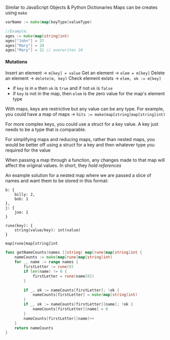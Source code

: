 Similar to JavaScript Objects & Python Dictionaries
Maps can be creates using `make`

```go
varName := make(map[keyType]valueType)

//Example:
ages := make(map[string]int)
ages["John"] = 37
ages["Mary"] = 24
ages["Mary"] = 21 // overwrites 24
```

#### Mutations
Insert an element    → `m[key] = value`
Get an element       → `elem = m[key]`
Delete an element    → `delete(m, key)`
Check element exists → `elem, ok := m[key]`
 - if `key` is in `m` then `ok` is `true` and if not `ok` is `false`
 - if `key` is not in the map, then `elem` is the zero value for the map's element type

With maps, keys are restrictive but any value can be any type.
For example, you could have a map of maps → `hits := make(map[string]map[string]int)`

For more complex keys, you could use a struct for a key value.
A key just needs to be a type that is comparable.

For simplifying maps and reducing maps, rather than nested maps, you would be better off using a struct for a key and then whatever type you required for the value

When passing a map through a function, any changes made to that map will affect the original values. 
In short, they *hold references*

An example solution for a nested map where we are passed a slice of names and want them to be stored in this format:

```
b: {
    billy: 2,
    bob: 1
},
j: {
    joe: 1
}

rune(key): {
    string(value/key): int(value)
}

map[rune]map[string]int
```

```go
func getNameCounts(names []string) map[rune]map[string]int {
	nameCounts := make(map[rune]map[string]int)
	for _, name := range names {
		firstLetter := rune(0)
		if len(name) != 0 {
			firstLetter = rune(name[0])
		}

		if _, ok := nameCounts[firstLetter]; !ok {
			nameCounts[firstLetter] = make(map[string]int)
		}
		if _, ok := nameCounts[firstLetter][name]; !ok {
			nameCounts[firstLetter][name] = 0
		}
		nameCounts[firstLetter][name]++
	}
	return nameCounts
}
```
